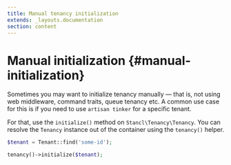 ```yaml
---
title: Manual tenancy initialization
extends: _layouts.documentation
section: content
---
```


# Manual initialization {#manual-initialization}

Sometimes you may want to initialize tenancy manually — that is, not using web middleware, command traits, queue tenancy etc. A common use case for this is if you need to use `artisan tinker` for a specific tenant.

For that, use the `initialize()` method on `Stancl\Tenancy\Tenancy`. You can resolve the `Tenancy` instance out of the container using the `tenancy()` helper.

```php
$tenant = Tenant::find('some-id');

tenancy()->initialize($tenant);
```
